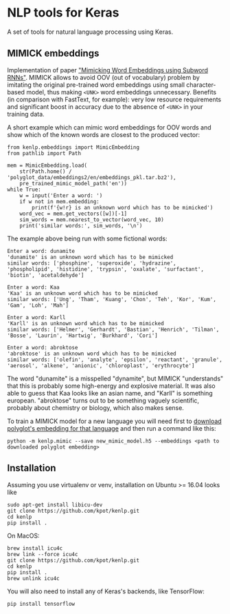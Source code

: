 NLP tools for Keras
===================
A set of tools for natural language processing using Keras.

MIMICK embeddings
----------------
Implementation of paper ["Mimicking Word Embeddings using Subword RNNs"](https://arxiv.org/abs/1707.06961).
MIMICK allows to avoid OOV (out of vocabulary) problem by imitating the original
pre-trained word embeddings using small character-based model, thus making
`<UNK>` word embeddings unnecessary. Benefits
(in comparison with FastText, for example): very low resource
requirements and significant boost in accuracy due to the absence of `<UNK>`
in your training data.

A short example which can mimic word embeddings for OOV words and show
which of the known words are closest to the produced vector:

    from kenlp.embeddings import MimicEmbedding
    from pathlib import Path
    
    mem = MimicEmbedding.load(
        str(Path.home() / 'polyglot_data/embeddings2/en/embeddings_pkl.tar.bz2'),
        pre_trained_mimic_model_path('en'))
    while True:
        w = input('Enter a word: ')
        if w not in mem.embedding:
            print(f'{w!r} is an unknown word which has to be mimicked')
        word_vec = mem.get_vectors([w])[-1]
        sim_words = mem.nearest_to_vector(word_vec, 10)
        print('similar words:', sim_words, '\n')

The example above being run with some fictional words:

    Enter a word: dunamite
    'dunamite' is an unknown word which has to be mimicked
    similar words: ['phosphine', 'superoxide', 'hydrazine', 'phospholipid', 'histidine', 'trypsin', 'oxalate', 'surfactant', 'biotin', 'acetaldehyde']

    Enter a word: Kaa
    'Kaa' is an unknown word which has to be mimicked
    similar words: ['Ung', 'Tham', 'Kuang', 'Chon', 'Teh', 'Kor', 'Kum', 'Gam', 'Loh', 'Mah']
    
    Enter a word: Karll
    'Karll' is an unknown word which has to be mimicked
    similar words: ['Helmer', 'Gerhardt', 'Bastian', 'Henrich', 'Tilman', 'Bosse', 'Laurin', 'Hartwig', 'Burkhard', 'Cori']
    
    Enter a word: abroktose
    'abroktose' is an unknown word which has to be mimicked
    similar words: ['olefin', 'analyte', 'epsilon', 'reactant', 'granule', 'aerosol', 'alkene', 'anionic', 'chloroplast', 'erythrocyte']

The word "dunamite" is a misspelled "dynamite", but MIMICK "understands" that this
is probably some high-energy and explosive material.
It was also able to guess that Kaa looks like an asian name, and "Karll" is something european.
"abroktose" turns out to be something vaguely scientific, probably about chemistry or biology,
which also makes sense.

To train a MIMICK model for a new language you will need first to [download
polyglot's embedding for that language](http://polyglot.readthedocs.io/en/latest/Download.html)
and then run a command like this:

    python -m kenlp.mimic --save new_mimic_model.h5 --embeddings <path to downloaded polyglot embedding>


Installation
------------
Assuming you use virtualenv or venv, installation on Ubuntu >= 16.04 looks like

    sudo apt-get install libicu-dev
    git clone https://github.com/kpot/kenlp.git
    cd kenlp
    pip install .

On MacOS:

    brew install icu4c
    brew link --force icu4c
    git clone https://github.com/kpot/kenlp.git
    cd kenlp
    pip install .
    brew unlink icu4c

You will also need to install any of Keras's backends, like TensorFlow:

    pip install tensorflow


